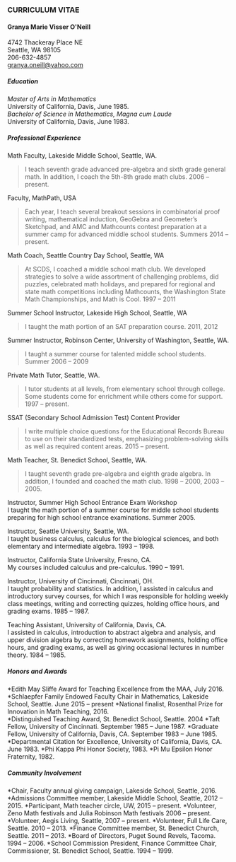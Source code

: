 ### **CURRICULUM VITAE**


#### Granya Marie Visser O'Neill  
4742 Thackeray Place NE  
Seattle, WA  98105  
206-632-4857  
granya.oneill@yahoo.com


##### Education  
_Master of Arts in Mathematics_  
	University of California, Davis, June 1985.  
_Bachelor of Science in Mathematics, Magna cum Laude_  
	University of California, Davis, June 1983.
	
##### Professional Experience

Math Faculty, Lakeside Middle School, Seattle, WA.  
>I teach seventh grade advanced pre-algebra and sixth grade general math.  In addition, I coach the 5th-8th grade math clubs.  2006 – present.   

Faculty, MathPath, USA  
>Each year, I teach several breakout sessions in combinatorial proof writing, mathematical induction, GeoGebra and Geometer’s Sketchpad, and AMC and Mathcounts contest preparation at a summer camp for advanced middle school students.  Summers 2014 –  present.

Math Coach, Seattle Country Day School, Seattle, WA  
>At SCDS, I coached a middle school math club.  We developed strategies to solve a wide assortment of challenging problems, did puzzles, celebrated math holidays, and prepared for regional and state math competitions including Mathcounts, the Washington State Math Championships, and Math is Cool.  1997 – 2011

Summer School Instructor, Lakeside High School, Seattle, WA  
>I taught the math portion of an SAT preparation course.  2011, 2012

Summer Instructor, Robinson Center, University of Washington, Seattle, WA.  
>I taught a summer course for talented middle school students.  Summer 2006 – 2009

Private Math Tutor, Seattle, WA.  
>I tutor students at all levels, from elementary school through college.  Some students come for enrichment while others come for support.  1997 – present.

SSAT (Secondary School Admission Test) Content Provider  
>I write multiple choice questions for the Educational Records Bureau to use on their standardized tests, emphasizing problem-solving skills as well as required content areas. 2015 – present.

Math Teacher, St. Benedict School, Seattle, WA.  
>I taught seventh grade pre-algebra and eighth grade algebra.  In addition, I founded and coached the math club. 1998 – 2000, 2003 – 2005. 

Instructor, Summer High School Entrance Exam Workshop  
I taught the math portion of a summer course for middle school students preparing for high school entrance examinations.  Summer 2005.

Instructor, Seattle University, Seattle, WA.  
I taught business calculus, calculus for the biological sciences, and both elementary and intermediate algebra.  1993 – 1998.

Instructor, California State University, Fresno, CA.  
My courses included calculus and pre-calculus.  1990 – 1991.

Instructor, University of Cincinnati, Cincinnati, OH.  
I taught probability and statistics.  In addition, I assisted in calculus and introductory survey courses, for which I was responsible for holding weekly class meetings, writing and correcting quizzes, holding office hours, and grading exams.  1985 – 1987.

Teaching Assistant, University of California, Davis, CA.  
I assisted in calculus, introduction to abstract algebra and analysis, and upper division algebra by correcting homework assignments, holding office hours, and grading exams, as well as giving occasional lectures in number theory.  1984 – 1985.


##### Honors and Awards

*Edith May Sliffe Award for Teaching Excellence from the MAA, July 2016.
*Schlaepfer Family Endowed Faculty Chair in Mathematics, Lakeside School, Seattle.  June 2015 – present
*National finalist, Rosenthal Prize for Innovation in Math Teaching, 2016.  
*Distinguished Teaching Award, St. Benedict School, Seattle.  2004
*Taft Fellow, University of Cincinnati.  September 1985 – June 1987.
*Graduate Fellow, University of California, Davis, CA.  September 1983 – June 1985.
*Departmental Citation for Excellence, University of California, Davis, CA.  June 1983.
*Phi Kappa Phi Honor Society, 1983.
*Pi Mu Epsilon Honor Fraternity, 1982.


##### Community Involvement

*Chair, Faculty annual giving campaign, Lakeside School, Seattle, 2016.
*Admissions Committee member, Lakeside Middle School, Seattle, 2012 – 2015.
*Participant, Math teacher circle, UW, 2015 – present.
*Volunteer, Zeno Math festivals and Julia Robinson Math festivals 2006 – present.  
*Volunteer, Aegis Living, Seattle, 2007 – present.
*Volunteer, Full Life Care, Seattle. 2010 – 2013. 
*Finance Committee member, St. Benedict Church, Seattle. 2011 – 2013.
*Board of Directors, Puget Sound Revels, Tacoma.  1994 – 2006. 
*School Commission President, Finance Committee Chair, Commissioner, St. Benedict School, Seattle.  1994 – 1999.  
